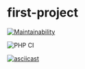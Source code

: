 # first-project

[![Maintainability](https://api.codeclimate.com/v1/badges/a99a88d28ad37a79dbf6/maintainability)](https://codeclimate.com/github/codeclimate/codeclimate/maintainability)


![PHP CI](https://github.com/cryptobfund/php-project-lvl1/workflows/PHP%20CI/badge.svg)


[![asciicast](https://asciinema.org/a/6uVZxMts9jeotpDm8DLljQALd.svg)](https://asciinema.org/a/6uVZxMts9jeotpDm8DLljQALd?speed=2&autoplay=1&size=small&theme=tango)


